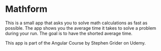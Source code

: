# Mathform

This is a small app that asks you to solve math calculations as fast as possible.
The app shows you the average time it takes to solve a problem during your run.
The goal is to have the shorted average time.

This app is part of the Angular Course by Stephen Grider on Udemy.
